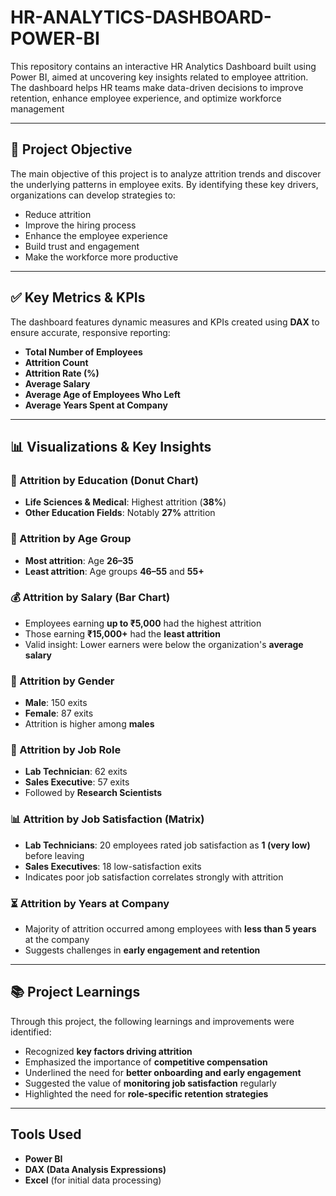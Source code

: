 # HR-ANALYTICS-DASHBOARD-POWER-BI
This repository contains an interactive HR Analytics Dashboard built using Power BI, aimed at uncovering key insights related to employee attrition. The dashboard helps HR teams make data-driven decisions to improve retention, enhance employee experience, and optimize workforce management

---

## 📌 Project Objective

The main objective of this project is to analyze attrition trends and discover the underlying patterns in employee exits. By identifying these key drivers, organizations can develop strategies to:

* Reduce attrition
* Improve the hiring process
* Enhance the employee experience
* Build trust and engagement
* Make the workforce more productive

---

## ✅ Key Metrics & KPIs

The dashboard features dynamic measures and KPIs created using **DAX** to ensure accurate, responsive reporting:

* **Total Number of Employees**
* **Attrition Count**
* **Attrition Rate (%)**
* **Average Salary**
* **Average Age of Employees Who Left**
* **Average Years Spent at Company**

---

## 📊 Visualizations & Key Insights

### 🔘 Attrition by Education (Donut Chart)

* **Life Sciences & Medical**: Highest attrition (**38%**)
* **Other Education Fields**: Notably **27%** attrition

### 📆 Attrition by Age Group

* **Most attrition**: Age **26–35**
* **Least attrition**: Age groups **46–55** and **55+**

### 💰 Attrition by Salary (Bar Chart)

* Employees earning **up to ₹5,000** had the highest attrition
* Those earning **₹15,000+** had the **least attrition**
* Valid insight: Lower earners were below the organization's **average salary**

### 🚻 Attrition by Gender

* **Male**: 150 exits
* **Female**: 87 exits
* Attrition is higher among **males**

### 💼 Attrition by Job Role

* **Lab Technician**: 62 exits
* **Sales Executive**: 57 exits
* Followed by **Research Scientists**

### 📊 Attrition by Job Satisfaction (Matrix)

* **Lab Technicians**: 20 employees rated job satisfaction as **1 (very low)** before leaving
* **Sales Executives**: 18 low-satisfaction exits
* Indicates poor job satisfaction correlates strongly with attrition

### ⏳ Attrition by Years at Company

* Majority of attrition occurred among employees with **less than 5 years** at the company
* Suggests challenges in **early engagement and retention**

---

## 📚 Project Learnings

Through this project, the following learnings and improvements were identified:

* Recognized **key factors driving attrition**
* Emphasized the importance of **competitive compensation**
* Underlined the need for **better onboarding and early engagement**
* Suggested the value of **monitoring job satisfaction** regularly
* Highlighted the need for **role-specific retention strategies**

---

##  Tools Used

* **Power BI**
* **DAX (Data Analysis Expressions)**
* **Excel** (for initial data processing)
